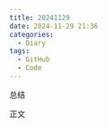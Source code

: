 ```yaml
---
title: 20241129
date: 2024-11-29 21:36
categories:
  - Diary
tags:
  - GitHub
  - Code
---
```


总结

<!--more-->

正文